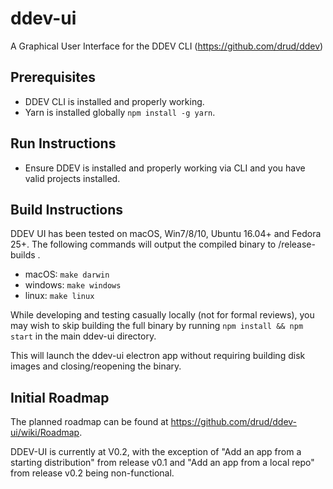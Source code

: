 # ddev-ui

A Graphical User Interface for the DDEV CLI (https://github.com/drud/ddev)

## Prerequisites

* DDEV CLI is installed and properly working.
* Yarn is installed globally `npm install -g yarn`.

## Run Instructions

* Ensure DDEV is installed and properly working via CLI and you have valid projects installed.

## Build Instructions

DDEV UI has been tested on macOS, Win7/8/10, Ubuntu 16.04+ and Fedora 25+. The following commands will output the compiled binary to /release-builds .

* macOS: `make darwin`
* windows: `make windows`
* linux: `make linux`

While developing and testing casually locally (not for formal reviews), you may wish to skip building the full binary by running `npm install && npm start` in the main ddev-ui directory.

This will launch the ddev-ui electron app without requiring building disk images and closing/reopening the binary.

## Initial Roadmap

The planned roadmap can be found at
https://github.com/drud/ddev-ui/wiki/Roadmap.

DDEV-UI is currently at V0.2, with the exception of "Add an app from a starting distribution" from release v0.1 and "Add an app from a local repo" from release v0.2 being non-functional.
